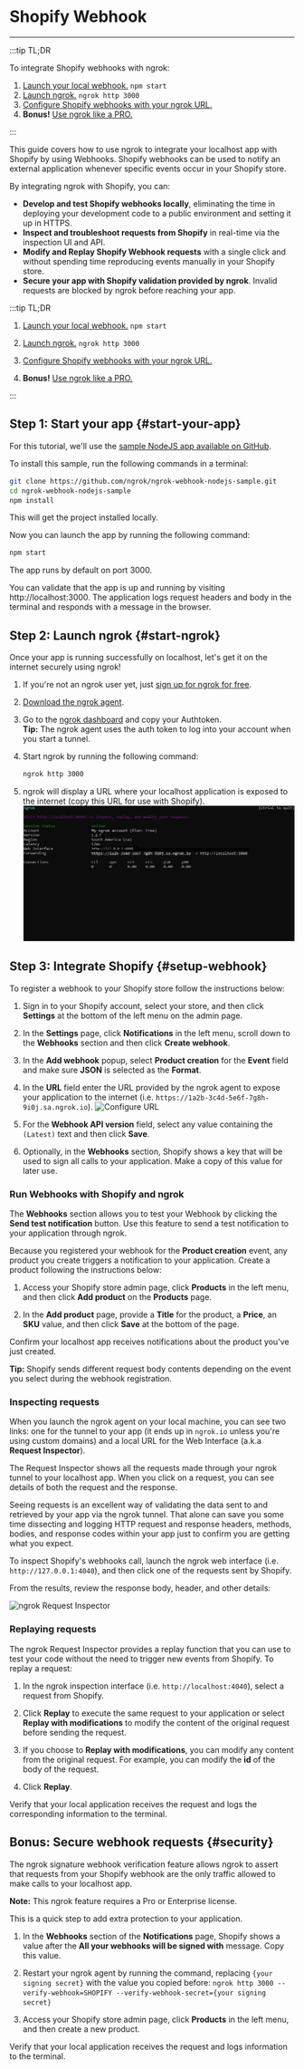# Shopify Webhook
------------

:::tip TL;DR

To integrate Shopify webhooks with ngrok:
1. [Launch your local webhook.](#start-your-app) `npm start`
1. [Launch ngrok.](#start-ngrok) `ngrok http 3000`
1. [Configure Shopify webhooks with your ngrok URL.](#setup-webhook)
1. **Bonus!** [Use ngrok like a PRO.](#security)

:::


This guide covers how to use ngrok to integrate your localhost app with Shopify by using Webhooks.
Shopify webhooks can be used to notify an external application whenever specific events occur in your Shopify store. 

By integrating ngrok with Shopify, you can:

- **Develop and test Shopify webhooks locally**, eliminating the time in deploying your development code to a public environment and setting it up in HTTPS.
- **Inspect and troubleshoot requests from Shopify** in real-time via the inspection UI and API.
- **Modify and Replay Shopify Webhook requests** with a single click and without spending time reproducing events manually in your Shopify store.
- **Secure your app with Shopify validation provided by ngrok**. Invalid requests are blocked by ngrok before reaching your app.


:::tip TL;DR
1. [Launch your local webhook.](#start-your-app) `npm start`
2. [Launch ngrok.](#start-ngrok) `ngrok http 3000`
3. [Configure Shopify webhooks with your ngrok URL.](#setup-webhook)

4. **Bonus!** [Use ngrok like a PRO.](#security)

:::


## **Step 1**: Start your app {#start-your-app}

For this tutorial, we'll use the [sample NodeJS app available on GitHub](https://github.com/ngrok/ngrok-webhook-nodejs-sample). 

To install this sample, run the following commands in a terminal:

```bash
git clone https://github.com/ngrok/ngrok-webhook-nodejs-sample.git
cd ngrok-webhook-nodejs-sample
npm install
```

This will get the project installed locally.

Now you can launch the app by running the following command: 

```bash
npm start
```

The app runs by default on port 3000. 

You can validate that the app is up and running by visiting http://localhost:3000. The application logs request headers and body in the terminal and responds with a message in the browser.


## **Step 2**: Launch ngrok {#start-ngrok}

Once your app is running successfully on localhost, let's get it on the internet securely using ngrok! 

1. If you're not an ngrok user yet, just [sign up for ngrok for free](https://ngrok.com/signup).

1. [Download the ngrok agent](https://ngrok.com/download).

1. Go to the [ngrok dashboard](https://dashboard.ngrok.com) and copy your Authtoken. <br />
    **Tip:** The ngrok agent uses the auth token to log into your account when you start a tunnel.
    
1. Start ngrok by running the following command:
    ```bash
    ngrok http 3000
    ```

1. ngrok will display a URL where your localhost application is exposed to the internet (copy this URL for use with Shopify).
    ![ngrok agent running](/img/integrations/launch_ngrok_tunnel.png)


## **Step 3**: Integrate  Shopify {#setup-webhook}

To register a webhook to your Shopify store follow the instructions below:

1. Sign in to your Shopify account, select your store, and then click **Settings** at the bottom of the left menu on the admin page.

1. In the **Settings** page, click **Notifications** in the left menu, scroll down to the **Webhooks** section and then click **Create webhook**.

1. In the **Add webhook** popup, select **Product creation** for the **Event** field and make sure **JSON** is selected as the **Format**.

1. In the **URL** field enter the URL provided by the ngrok agent to expose your application to the internet (i.e. `https://1a2b-3c4d-5e6f-7g8h-9i0j.sa.ngrok.io`).
    ![Configure URL](img/ngrok_url_configuration_shopify.png)

1. For the **Webhook API version** field, select any value containing the `(Latest)` text and then click **Save**.

1. Optionally, in the **Webhooks** section, Shopify shows a key that will be used to sign all calls to your application. Make a copy of this value for later use.


### Run Webhooks with Shopify and ngrok

The **Webhooks** section allows you to test your Webhook by clicking the **Send test notification** button. Use this feature to send a test notification to your application through ngrok.

Because you registered your webhook for the **Product creation** event, any product you create triggers a notification to your application. Create a product following the instructions below:

1. Access your Shopify store admin page, click **Products** in the left menu, and then click **Add product** on the **Products** page.

1. In the **Add product** page, provide a **Title** for the product, a **Price**, an **SKU** value, and then click **Save** at the bottom of the page.

Confirm your localhost app receives notifications about the product you've just created.

**Tip:** Shopify sends different request body contents depending on the event you select during the webhook registration.


### Inspecting requests

When you launch the ngrok agent on your local machine, you can see two links: one for the tunnel to your app (it ends up in `ngrok.io` unless you're using custom domains) and a local URL for the Web Interface (a.k.a **Request Inspector**).

The Request Inspector shows all the requests made through your ngrok tunnel to your localhost app. When you click on a request, you can see details of both the request and the response.

Seeing requests is an excellent way of validating the data sent to and retrieved by your app via the ngrok tunnel. That alone can save you some time dissecting and logging HTTP request and response headers, methods, bodies, and response codes within your app just to confirm you are getting what you expect.

To inspect Shopify's webhooks call, launch the ngrok web interface (i.e. `http://127.0.0.1:4040`), and then click one of the requests sent by Shopify.

From the results, review the response body, header, and other details:

![ngrok Request Inspector](img/ngrok_introspection_shopify_hooks.png)


### Replaying requests

The ngrok Request Inspector provides a replay function that you can use to test your code without the need to trigger new events from Shopify. To replay a request:

1. In the ngrok inspection interface (i.e. `http://localhost:4040`), select a request from Shopify.

1. Click **Replay** to execute the same request to your application or select **Replay with modifications** to modify the content of the original request before sending the request.

1. If you choose to **Replay with modifications**, you can modify any content from the original request. For example, you can modify the **id** of the body of the request.

1. Click **Replay**.

Verify that your local application receives the request and logs the corresponding information to the terminal.


## **Bonus**: Secure webhook requests {#security}

The ngrok signature webhook verification feature allows ngrok to assert that requests from your Shopify webhook are the only traffic allowed to make calls to your localhost app.

**Note:** This ngrok feature requires a Pro or Enterprise license.

This is a quick step to add extra protection to your application.

1. In the **Webhooks** section of the **Notifications** page, Shopify shows a value after the **All your webhooks will be signed with** message. Copy this value.

1. Restart your ngrok agent by running the command, replacing `{your signing secret}` with the value you copied before:
    `ngrok http 3000 --verify-webhook=SHOPIFY --verify-webhook-secret={your signing secret}`

1. Access your Shopify store admin page, click **Products** in the left menu, and then create a new product.

Verify that your local application receives the request and logs information to the terminal.


